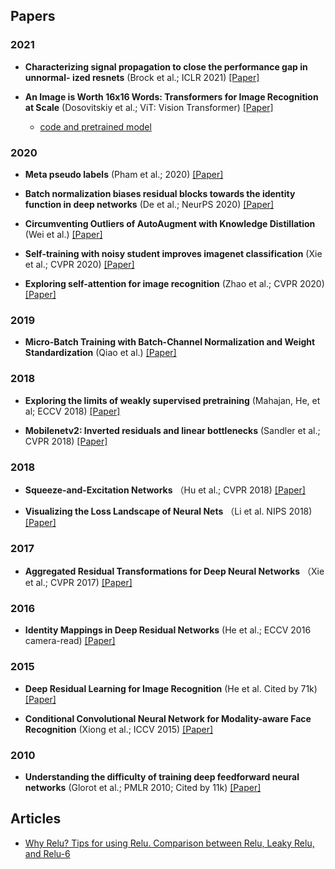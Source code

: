 

## Papers

### 2021

* **Characterizing signal propagation to close the performance gap in unnormal- ized resnets** (Brock et al.; ICLR 2021) [[Paper]](https://arxiv.org/pdf/2101.08692.pdf)

* **An Image is Worth 16x16 Words: Transformers for Image Recognition at Scale** (Dosovitskiy et al.; ViT: Vision Transformer) [[Paper]](https://arxiv.org/pdf/2010.11929.pdf)
  * [code and pretrained model](https://github.com/google-research/vision_transformer)

### 2020

* **Meta pseudo labels** (Pham et al.; 2020) [[Paper]](https://arxiv.org/pdf/2003.10580.pdf)

* **Batch normalization biases residual blocks towards the identity function in deep networks** (De et al.; NeurPS 2020) [[Paper]](https://arxiv.org/pdf/2002.10444.pdf)

* **Circumventing Outliers of AutoAugment with Knowledge Distillation** (Wei et al.) [[Paper]](https://arxiv.org/pdf/2003.11342v1.pdf)

* **Self-training with noisy student improves imagenet classification** (Xie et al.; CVPR 2020) [[Paper]](https://arxiv.org/pdf/1911.04252.pdf)

* **Exploring self-attention for image recognition** (Zhao et al.; CVPR 2020) [[Paper]](https://arxiv.org/pdf/2004.13621.pdf)

### 2019

* **Micro-Batch Training with Batch-Channel Normalization and Weight Standardization** (Qiao et al.) [[Paper]](https://arxiv.org/pdf/1903.10520.pdf)


### 2018

* **Exploring the limits of weakly supervised pretraining** (Mahajan, He, et al; ECCV 2018) [[Paper]](https://arxiv.org/pdf/1805.00932.pdf)

* **Mobilenetv2: Inverted residuals and linear bottlenecks** (Sandler et al.; CVPR 2018) [[Paper]](https://arxiv.org/pdf/1801.04381.pdf)

### 2018

* **Squeeze-and-Excitation Networks** （Hu et al.; CVPR 2018) [[Paper]](https://www.robots.ox.ac.uk/~vgg/publications/2018/Hu18/hu18.pdf)

* **Visualizing the Loss Landscape of Neural Nets** （Li et al. NIPS 2018) [[Paper]](https://papers.nips.cc/paper/2018/file/a41b3bb3e6b050b6c9067c67f663b915-Paper.pdf)

### 2017

* **Aggregated Residual Transformations for Deep Neural Networks** （Xie et al.; CVPR 2017) [[Paper]](https://arxiv.org/pdf/1611.05431.pdf)

### 2016

* **Identity Mappings in Deep Residual Networks** (He et al.; ECCV 2016 camera-read) [[Paper]](https://arxiv.org/pdf/1603.05027.pdf)


### 2015

* **Deep Residual Learning for Image Recognition** (He et al. Cited by 71k) [[Paper]](https://arxiv.org/pdf/1512.03385.pdf)

* **Conditional Convolutional Neural Network for Modality-aware Face Recognition** (Xiong et al.; ICCV 2015) [[Paper]](https://www.cv-foundation.org/openaccess/content_iccv_2015/papers/Xiong_Conditional_Convolutional_Neural_ICCV_2015_paper.pdf)


### 2010

* **Understanding the difficulty of training deep feedforward neural networks** (Glorot et al.; PMLR 2010; Cited by 11k) [[Paper]](http://proceedings.mlr.press/v9/glorot10a/glorot10a.pdf)

## Articles

* [Why Relu? Tips for using Relu. Comparison between Relu, Leaky Relu, and Relu-6](https://medium.com/@chinesh4/why-relu-tips-for-using-relu-comparison-between-relu-leaky-relu-and-relu-6-969359e48310)